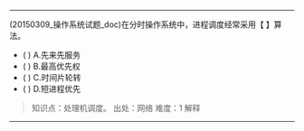 ---
(20150309_操作系统试题_doc)在分时操作系统中，进程调度经常采用【 】算法。
- ( ) A.先来先服务 
- ( ) B.最高优先权 
- ( ) C.时间片轮转 
- ( ) D.短进程优先

> 知识点：处理机调度。
> 出处：网络
> 难度：1
> 解释

---